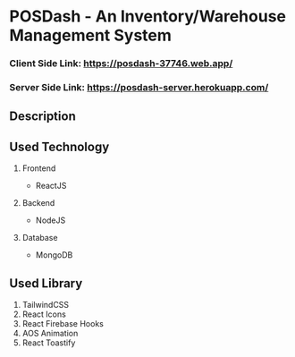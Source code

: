 # POSDash - An Inventory/Warehouse Management System

### Client Side Link: https://posdash-37746.web.app/

### Server Side Link: https://posdash-server.herokuapp.com/

## Description

## Used Technology

1. Frontend

   - ReactJS

2. Backend

   - NodeJS

3. Database
   - MongoDB

## Used Library

1. TailwindCSS
2. React Icons
3. React Firebase Hooks
4. AOS Animation
5. React Toastify
